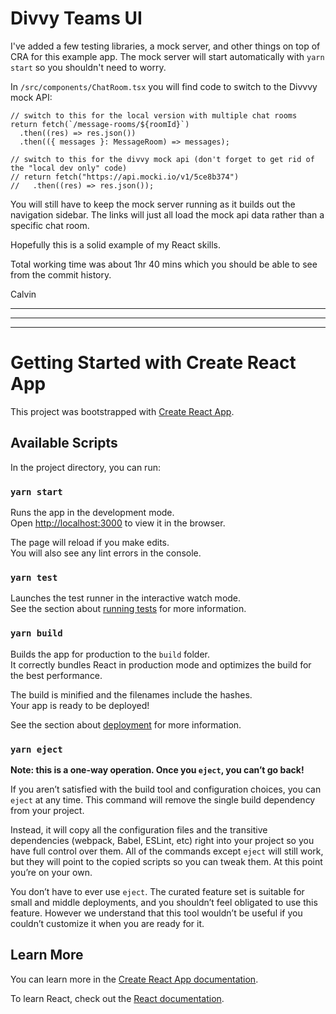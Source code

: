 # Divvy Teams UI

I've added a few testing libraries, a mock server, and other things on top of CRA for this example app.
The mock server will start automatically with `yarn start` so you shouldn't need to worry.

In `/src/components/ChatRoom.tsx` you will find code to switch to the Divvvy mock API:
```
// switch to this for the local version with multiple chat rooms
return fetch(`/message-rooms/${roomId}`)
  .then((res) => res.json())
  .then(({ messages }: MessageRoom) => messages);

// switch to this for the divvy mock api (don't forget to get rid of the "local dev only" code)
// return fetch("https://api.mocki.io/v1/5ce8b374")
//   .then((res) => res.json());
```
You will still have to keep the mock server running as it builds out the navigation sidebar.
The links will just all load the mock api data rather than a specific chat room.

Hopefully this is a solid example of my React skills.

Total working time was about 1hr 40 mins which you should be able to see from the commit history.

Calvin

<hr />
<hr />
<hr />

# Getting Started with Create React App

This project was bootstrapped with [Create React App](https://github.com/facebook/create-react-app).

## Available Scripts

In the project directory, you can run:

### `yarn start`

Runs the app in the development mode.\
Open [http://localhost:3000](http://localhost:3000) to view it in the browser.

The page will reload if you make edits.\
You will also see any lint errors in the console.

### `yarn test`

Launches the test runner in the interactive watch mode.\
See the section about [running tests](https://facebook.github.io/create-react-app/docs/running-tests) for more information.

### `yarn build`

Builds the app for production to the `build` folder.\
It correctly bundles React in production mode and optimizes the build for the best performance.

The build is minified and the filenames include the hashes.\
Your app is ready to be deployed!

See the section about [deployment](https://facebook.github.io/create-react-app/docs/deployment) for more information.

### `yarn eject`

**Note: this is a one-way operation. Once you `eject`, you can’t go back!**

If you aren’t satisfied with the build tool and configuration choices, you can `eject` at any time. This command will remove the single build dependency from your project.

Instead, it will copy all the configuration files and the transitive dependencies (webpack, Babel, ESLint, etc) right into your project so you have full control over them. All of the commands except `eject` will still work, but they will point to the copied scripts so you can tweak them. At this point you’re on your own.

You don’t have to ever use `eject`. The curated feature set is suitable for small and middle deployments, and you shouldn’t feel obligated to use this feature. However we understand that this tool wouldn’t be useful if you couldn’t customize it when you are ready for it.

## Learn More

You can learn more in the [Create React App documentation](https://facebook.github.io/create-react-app/docs/getting-started).

To learn React, check out the [React documentation](https://reactjs.org/).
